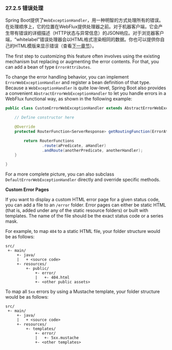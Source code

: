 ### 27.2.5 错误处理

Spring Boot提供了`WebExceptionHandler`，用一种明智的方式处理所有的错误。在处理顺序上，它的位置在WebFlux提供处理器之前。对于机器客户端，它会产生带有错误的详细描述（HTTP状态与异常信息）的JSON响应。对于浏览器客户端，“whitelabel”错误处理器会以HTML格式渲染相同的数据。你也可以提供你自己的HTML模版来显示错误（查看[下一章节](https://docs.spring.io/spring-boot/docs/2.0.0.RELEASE/reference/htmlsingle/#boot-features-webflux-error-handling-custom-error-pages)）。

The first step to customizing this feature often involves using the existing mechanism but replacing or augmenting the error contents. For that, you can add a bean of type `ErrorAttributes`.

To change the error handling behavior, you can implement `ErrorWebExceptionHandler` and register a bean definition of that type. Because a `WebExceptionHandler` is quite low-level, Spring Boot also provides a convenient `AbstractErrorWebExceptionHandler` to let you handle errors in a WebFlux functional way, as shown in the following example:
```java
public class CustomErrorWebExceptionHandler extends AbstractErrorWebExceptionHandler {

	// Define constructor here

	@Override
	protected RouterFunction<ServerResponse> getRoutingFunction(ErrorAttributes errorAttributes) {

		return RouterFunctions
				.route(aPredicate, aHandler)
				.andRoute(anotherPredicate, anotherHandler);
	}

}
```
For a more complete picture, you can also subclass `DefaultErrorWebExceptionHandler` directly and override specific methods.

**Custom Error Pages**

If you want to display a custom HTML error page for a given status code, you can add a file to an `/error` folder. Error pages can either be static HTML (that is, added under any of the static resource folders) or built with templates. The name of the file should be the exact status code or a series mask.

For example, to map `404` to a static HTML file, your folder structure would be as follows:

```
src/
 +- main/
     +- java/
     |   + <source code>
     +- resources/
         +- public/
             +- error/
             |   +- 404.html
             +- <other public assets>
```

To map all `5xx` errors by using a Mustache template, your folder structure would be as follows:

```
src/
 +- main/
     +- java/
     |   + <source code>
     +- resources/
         +- templates/
             +- error/
             |   +- 5xx.mustache
             +- <other templates>
```